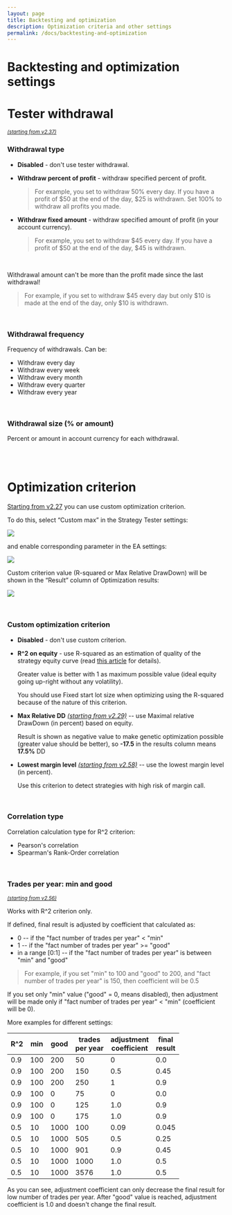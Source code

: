 ```yaml
---
layout: page
title: Backtesting and optimization
description: Optimization criteria and other settings
permalink: /docs/backtesting-and-optimization
---
```


# Backtesting and optimization settings

# Tester withdrawal

<sup>[*(starting from v2.37)*](/docs/versions-history#20210906-237)</sup>


### Withdrawal type

* **Disabled** - don't use tester withdrawal.
* **Withdraw percent of profit** - withdraw specified percent of profit.

  > For example, you set to withdraw 50% every day. If you have a profit of $50 at the end of the day, $25 is withdrawn. Set 100% to withdraw all profits you made.

* **Withdraw fixed amount** - withdraw specified amount of profit (in your account currency).

  > For example, you set to withdraw $45 every day. If you have a profit of $50 at the end of the day, $45 is withdrawn.

<br />

Withdrawal amount can't be more than the profit made since the last withdrawal!
> For example, if you set to withdraw $45 every day but only $10 is made at the end of the day, only $10 is withdrawn.

<br />

### Withdrawal frequency

Frequency of withdrawals. Can be:
* Withdraw every day
* Withdraw every week
* Withdraw every month
* Withdraw every quarter
* Withdraw every year

<br />

### Withdrawal size (% or amount)

Percent or amount in account currency for each withdrawal.

<br />
<br />

# Optimization criterion

[Starting from v2.27](/docs/versions-history#20210302-227) you can use custom optimization criterion.

To do this, select “Custom max” in the Strategy Tester settings:

![]({{site.baseurl}}/assets/img/docs/custom_criterion_1.png)

and enable corresponding parameter in the EA settings:

![]({{site.baseurl}}/assets/img/docs/custom_criterion_2.png)

Custom criterion value (R-squared or Max Relative DrawDown) will be shown in the “Result” column of Optimization results:

![]({{site.baseurl}}/assets/img/docs/custom_criterion_3.png)

<br />

### Custom optimization criterion

* **Disabled** - don't use custom criterion.
* **R^2 on equity** - use R-squared as an estimation of quality of the strategy equity curve (read [this article](https://www.mql5.com/en/articles/2358) for details).

    Greater value is better with 1 as maximum possible value (ideal equity going up-right without any volatility).

    You should use Fixed start lot size when optimizing using the R-squared because of the nature of this criterion.

* **Max Relative DD** [*(starting from v2.29)*](/docs/versions-history#20210403-229) -- use Maximal relative DrawDown (in percent) based on equity.

  Result is shown as negative value to make genetic optimization possible (greater value should be better), so **-17.5** in the results column means **17.5%** DD

* **Lowest margin level** [*(starting from v2.58)*](/docs/versions-history#20231127-1226-258) -- use the lowest margin level (in percent).

  Use this criterion to detect strategies with high risk of margin call.

<br />

### Correlation type

Correlation calculation type for R^2 criterion:
* Pearson's correlation
* Spearman's Rank-Order correlation

<br />

### Trades per year: min and good

<sup>[*(starting from v2.56)*](/docs/versions-history#20230818-1124-256)</sup>

Works with R^2 criterion only.

If defined, final result is adjusted by coefficient that calculated as:
* 0 -- if the "fact number of trades per year" < "min"
* 1 -- if the "fact number of trades per year" >= "good"
* in a range [0:1] -- if the "fact number of trades per year" is between "min" and "good"

> For example, if you set "min" to 100 and "good" to 200, and "fact number of trades per year" is 150, then coefficient will be 0.5

If you set only "min" value ("good" = 0, means disabled), then adjustment will be made only if "fact number of trades per year" < "min" (coefficient will be 0).

More examples for different settings:

| R^2 | min | good | trades <br />per year | adjustment <br />coefficient | final <br />result |
| --- |-----| --- |-----------------------|------------------------|--------------|
| 0.9 | 100 | 200 | 50                    | 0                      | 0.0          |
| 0.9 | 100 | 200 | 150                   | 0.5                    | 0.45       |
| 0.9 | 100 | 200 | 250                   | 1                      | 0.9          |
| 0.9 | 100 | 0 | 75                    | 0                      | 0.0            |
| 0.9 | 100 | 0 | 125                   | 1.0                    | 0.9            |
| 0.9 | 100 | 0 | 175                   | 1.0                    | 0.9            |
| 0.5 | 10  | 1000 | 100                   | 0.09                  | 0.045        |
| 0.5 | 10  | 1000 | 505                   | 0.5                   | 0.25          |
| 0.5 | 10  | 1000 | 901                   | 0.9                   | 0.45          |
| 0.5 | 10  | 1000 | 1000                  | 1.0                   | 0.5            |
| 0.5 | 10  | 1000 | 3576                  | 1.0                   | 0.5            |

As you can see, adjustment coefficient can only decrease the final result for low number of trades per year. After "good" value is reached, adjustment coefficient is 1.0 and doesn't change the final result.



